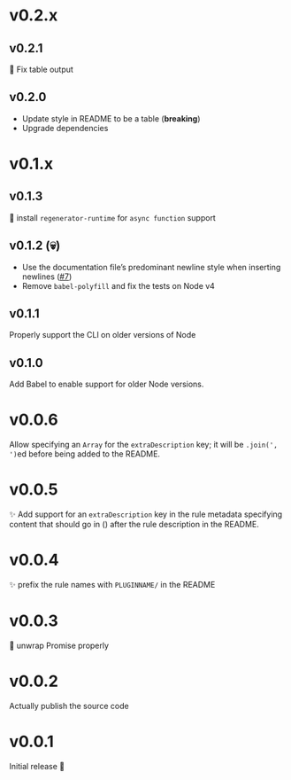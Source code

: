 # v0.2.x

## v0.2.1
🐛 Fix table output

## v0.2.0

* Update style in README to be a table (**breaking**)
* Upgrade dependencies

# v0.1.x

## v0.1.3
🐛 install `regenerator-runtime` for `async function` support

## v0.1.2 (💀)
* Use the documentation file’s predominant newline style when inserting newlines ([#7])
* Remove `babel-polyfill` and fix the tests on Node v4

[#7]: https://github.com/j-f1/eslint-docs/issues/7

## v0.1.1
Properly support the CLI on older versions of Node

## v0.1.0
Add Babel to enable support for older Node versions.

# v0.0.6
Allow specifying an `Array` for the `extraDescription` key;
it will be `.join(', ')`ed before being added to the README.

# v0.0.5
✨ Add support for an `extraDescription` key in the rule metadata
specifying content that should go in () after the rule description in the README.

# v0.0.4
✨ prefix the rule names with `PLUGINNAME/` in the README

# v0.0.3
🐛 unwrap Promise properly

# v0.0.2
Actually publish the source code

# v0.0.1
Initial release 🚀
